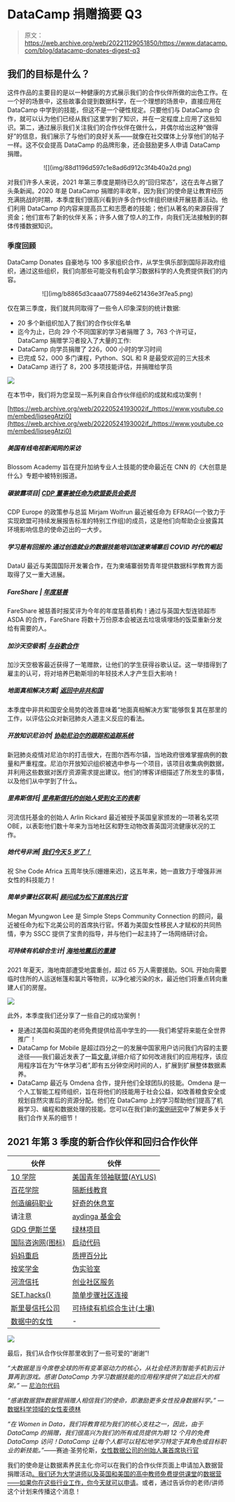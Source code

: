 # DataCamp 捐赠摘要 Q3

> 原文：<https://web.archive.org/web/20221129051850/https://www.datacamp.com/blog/datacamp-donates-digest-q3>

## 我们的目标是什么？

这件作品的主要目的是以一种健康的方式展示我们的合作伙伴所做的出色工作。在一个好的场景中，这些故事会提到数据科学，在一个理想的场景中，直接应用在 DataCamp 中学到的技能，但这不是一个硬性规定。只要他们与 DataCamp 合作，就可以认为他们已经从我们这里学到了知识，并在一定程度上应用了这些知识。第二，通过展示我们关注我们的合作伙伴在做什么，并偶尔给出这种“做得好”的信息，我们展示了与他们的良好关系——就像在社交媒体上分享他们的帖子一样。这不仅会提高 DataCamp 的品牌形象，还会鼓励更多人申请 DataCamp 捐赠。

<center>![](img/88d1196d597c1e8ad6d912c3f4b40a2d.png)</center>

对我们许多人来说，2021 年第三季度是期待已久的“回归常态”，这在去年占据了头条新闻。2020 年是 DataCamp 捐赠的丰收年，因为我们的使命是让教育经历充满挑战的时期，本季度我们很高兴看到许多合作伙伴组织继续开展慈善活动。他们利用 DataCamp 的内容来提高员工和志愿者的技能；他们从著名的来源获得了资金；他们宣布了新的伙伴关系；许多人做了惊人的工作，向我们无法接触到的群体传播数据知识。

### 季度回顾

DataCamp Donates 自豪地与 100 多家组织合作，从学生俱乐部到国际非政府组织，通过这些组织，我们向那些可能没有机会学习数据科学的人免费提供我们的内容。

<center>![](img/b8865d3caaa0775894e621436e3f7ea5.png)</center>

仅在第三季度，我们就共同取得了一些令人印象深刻的统计数据:

*   20 多个新组织加入了我们的合作伙伴名单
*   迄今为止，已向 29 个不同国家的学习者捐赠了 3，763 个许可证，DataCamp 捐赠学习者投入了大量的工作:
*   DataCamp 向学员捐赠了 226，000 小时的学习时间
*   已完成 52，000 多门课程，Python、SQL 和 R 是最受欢迎的三大技术
*   DataCamp 进行了 8，200 多项技能评估，并捐赠给学员

![](img/32f381715ad4eb4a0b4da28db56c05b3.png)

在本节中，我们将为您呈现一系列来自合作伙伴组织的成就和成功案例！

[https://web.archive.org/web/20220524193002if_/https://www.youtube.com/embed/liqsegAtzi0](https://web.archive.org/web/20220524193002if_/https://www.youtube.com/embed/liqsegAtzi0)

##### 美国有线电视新闻网的采访

Blossom Academy 旨在提升加纳专业人士技能的使命最近在 CNN 的《大创意是什么》专题中被特别报道。

##### 碳披露项目| [CDP 董事被任命为欧盟委员会委员](https://web.archive.org/web/20220524193002/https://www.cdp.net/en/articles/governments/mirjam-wolfrum-efrag-european-sustainability-reporting-standards)

CDP Europe 的政策参与总监 Mirjam Wolfrun 最近被任命为 EFRAG(一个致力于实现欧盟可持续发展报告标准的特别工作组)的成员，这是他们向帮助企业披露其环境影响信息的使命迈出的一大步。

##### 学习是有回报的:通过创造就业的数据技能培训加速柬埔寨后 COVID 时代的崛起

DataU 最近与美国国际开发署合作，在为柬埔寨弱势青年提供数据科学教育方面取得了又一重大进展。

##### FareShare | [年度慈善](https://web.archive.org/web/20220524193002/https://www.linkedin.com/posts/fareshareuk_charity-of-the-year-fareshare-has-been-named-activity-6842040477047377920-J-8b)

FareShare 被慈善时报奖评为今年的年度慈善机构！通过与英国大型连锁超市 ASDA 的合作，FareShare 将数十万份原本会被送去垃圾填埋场的饭菜重新分发给有需要的人。

##### 加沙天空极客| [与谷歌合作](https://web.archive.org/web/20220524193002/https://www.linkedin.com/posts/gaza-sky-geeks_%D8%B3%D8%B9%D9%8A%D8%AF%D9%88%D9%86-%D8%AC%D8%AF%D8%A7-%D8%A8%D8%A7%D9%84%D8%A5%D8%B9%D9%84%D8%A7%D9%86-%D8%A7%D9%84%D9%8A%D9%88%D9%85-%D8%B9%D9%86-%D8%AA%D9%82%D8%AF%D9%8A%D9%85-%D9%85%D8%A7-%D9%8A%D8%B2%D9%8A%D8%AF-activity-6835553310238408704-oQzf)

加沙天空极客最近获得了一笔赠款，让他们的学生获得谷歌认证。这一举措得到了雇主的认可，将对培养巴勒斯坦的年轻技术人才产生巨大影响！

##### 地面真相解决方案| [返回中非共和国](https://web.archive.org/web/20220524193002/https://groundtruthsolutions.org/where-we-work/country/?sel=Central-African%20Republic&fbclid=IwAR2AuA_0OGY9pUcKUvuauACrdEgz8AtvuRFGCe6n4FEw-ejvgOKQe_PAoL0)

本季度中非共和国安全局势的改善意味着“地面真相解决方案”能够恢复其在那里的工作，以评估公众对新冠肺炎人道主义反应的看法。

##### 开放知识尼泊尔| [协助尼泊尔的跟踪和追踪系统](https://web.archive.org/web/20220524193002/http://oknp.org/2021/09/05/wrapping-up-youth-in-covid-response-project-tulsipur/)

新冠肺炎疫情对尼泊尔的打击很大，在图尔西布尔镇，当地政府很难掌握病例的数量和严重程度。尼泊尔开放知识组织被选中参与一个项目，该项目收集病例数据，并利用这些数据对医疗资源需求提出建议。他们的博客详细描述了所发生的事情，以及他们从中学到了什么。

##### 里弗斯信托| [里弗斯信托的创始人受到女王的表彰](https://web.archive.org/web/20220524193002/https://www.theriverstrust.org/about-us/news/founder-of-rivers-trust-movement-honoured-by-the-queen)

河流信托基金的创始人 Arlin Rickard 最近被授予英国皇家颁发的一项著名奖项 OBE，以表彰他们数十年来为当地社区和野生动物改善英国河流健康状况的工作。

##### 她代号非洲| [我们今天 5 岁了！](https://web.archive.org/web/20220524193002/https://www.linkedin.com/posts/she-code-africa_scaat5-women-womenintech-activity-6843099634831790081-lRGj)

祝 She Code Africa 五周年快乐(姗姗来迟)，这五年来，她一直致力于增强非洲女性的科技能力！

##### 简单步骤社区联系| [顾问成为松下首席执行官](https://web.archive.org/web/20220524193002/https://www.linkedin.com/posts/simplestepscc_femaleleadership-authenticleadership-immigrantwomen-activity-6839295875362254848-F5YV)

Megan Myungwon Lee 是 Simple Steps Community Connection 的顾问，最近被任命为松下北美公司的首席执行官。怀着为美国女性移民人才赋权的共同热情，李为 SSCC 提供了宝贵的指导，并与他们一起主持了一场网络研讨会。

##### 可持续有机综合生计| [海地地震后的重建](https://web.archive.org/web/20220524193002/https://www.oursoil.org/september-2021-newsletter-from-response-to-reconstruction/)

2021 年夏天，海地南部遭受地震重创，超过 65 万人需要援助。SOIL 开始向需要临时住所的人运送帐篷和氯片等物资，以净化被污染的水，最近他们将重点转向重建人们的房屋。

![](img/996f1db270e3218d5b699c7d3e3834fd.png)

此外，本季度我们还分享了一些自己的成功案例！

*   是通过美国和英国的老师免费提供给高中学生的——我们希望将来能在全世界推广！
*   DataCamp for Mobile 是超过四分之一的发展中国家用户访问我们内容的主要途径——我们最近发表了一篇[文章](https://web.archive.org/web/20220524193002/https://www.datacamp.com/community/blog/a-cellular-story),详细介绍了如何改进我们的应用程序，该应用程序旨在为“午休学习者”,即有五分钟空闲时间的人，扩展到扩展整体数据素养。
*   DataCamp 最近与 Omdena 合作，提升他们全球团队的技能。Omdena 是一个人工智能工程师组织，旨在将他们的技能用于社会公益，如改善粮食安全或规划自然灾害后的资源分配。他们在 DataCamp 上的学习帮助他们提高了机器学习、编程和数据处理的技能。您可以在我们新的[案例研究](https://web.archive.org/web/20220524193002/https://www.datacamp.com/resources/case-studies/omdena-training-case-study)中了解更多关于我们合作关系的细节！

## 2021 年第 3 季度的新合作伙伴和回归合作伙伴

| 伙伴 | 伙伴 |
| --- | --- |
| [10 学院](https://web.archive.org/web/20220524193002/https://www.10academy.org/) | [美国青年领袖联盟(AYLUS)](https://web.archive.org/web/20220524193002/https://aylus.org/) |
| [百花学院](https://web.archive.org/web/20220524193002/https://www.blossomacademy.co/) | [隔断线教育](https://web.archive.org/web/20220524193002/https://breakline.org/) |
| [创造编码职业](https://web.archive.org/web/20220524193002/https://cccareers.org/) | [好奇的休息室](https://web.archive.org/web/20220524193002/http://www.thecuriouslounge.co.uk/) |
| 请注意 | [aydinga 基金会](https://web.archive.org/web/20220524193002/https://ayudinga.org/) |
| [GDG 伊斯兰堡](https://web.archive.org/web/20220524193002/https://gdg.community.dev/gdg-islamabad/) | [绿林项目](https://web.archive.org/web/20220524193002/http://greenwoodproject.org/) |
| [国际咨询网(图标)](https://web.archive.org/web/20220524193002/http://www.internationalconsultingnetwork.org/) | [启动代码](https://web.archive.org/web/20220524193002/https://www.launchcode.org/) |
| [妈妈重启](https://web.archive.org/web/20220524193002/https://www.momrelaunch.com/) | [质押百分比](https://web.archive.org/web/20220524193002/https://www.percentpledge.org/) |
| [按奖学金](https://web.archive.org/web/20220524193002/https://perscholas.org/) | [伪实验室](https://web.archive.org/web/20220524193002/https://pseudo-lab.com/c42db6652c1b45c3ba4bfe157c70cf09) |
| [河流信托](https://web.archive.org/web/20220524193002/https://www.theriverstrust.org/) | [创业社区服务](https://web.archive.org/web/20220524193002/https://venturecs.org/) |
| [SET.hacks()](https://web.archive.org/web/20220524193002/https://www.sethacks.ca/) | [简单步骤社区连接](https://web.archive.org/web/20220524193002/https://www.simplestepscc.org/) |
| [斯里曼信托公司](https://web.archive.org/web/20220524193002/https://www.srimaantrust.com/) | [可持续有机综合生计(土壤)](https://web.archive.org/web/20220524193002/https://www.oursoil.org/) |
| [数据中的女性](https://web.archive.org/web/20220524193002/https://www.womenindata.org/) | - |

![](img/1052943475b8e4624cd38773086007e4.png)

最后，我们从合作伙伴那里收到了一些可爱的“谢谢”!

*“大数据是当今席卷全球的所有变革驱动力的核心，从社会经济到智能手机到云计算再到游戏。感谢 DataCamp 为学习数据技能的应用程序提供了如此巨大的框架。”* — [尼泊尔代码](https://web.archive.org/web/20220524193002/https://www.facebook.com/watch/?v=199928715416036)

*“感谢数据营#数据营捐赠人相信我们的使命，即激励更多女性投身数据科学。”* — [数据科学领域的女性麦德林](https://web.archive.org/web/20220524193002/https://www.facebook.com/166958610577901/posts/903245636949191)

*“在 Women in Data，我们将教育视为我们的核心支柱之一，因此，由于 DataCamp 的捐赠，我们很高兴为我们的所有成员提供为期 12 个月的免费 DataCamp 访问！DataCamp 让每个人都可以轻松地学习特定于其角色或目标职业的新技能。”*——赛迪·圣劳伦斯，[女性数据公司的创始人兼首席执行官](https://web.archive.org/web/20220524193002/https://www.womenindata.org/)

我们的使命是让数据素养民主化:你可以在我们的合作伙伴页面上申请加入数据营捐赠活动[。我们还为大学讲师以及英国和美国的高中教师免费提供课堂](https://web.archive.org/web/20220524193002/https://www.datacamp.com/donates/apply)的[数据营——如果你在这些行业工作，你今天就可以申请](https://web.archive.org/web/20220524193002/https://www.datacamp.com/groups/classrooms)。或者，通过告诉你的老师/讲师这个计划来传播这个消息！